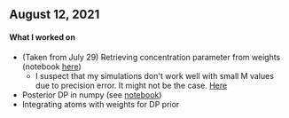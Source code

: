 ## August 12, 2021

#### What I worked on

- (Taken from July 29) Retrieving concentration parameter from weights (notebook [here](https://github.com/larryshamalama/pymc3-playground/blob/master/notebooks/progress/dp-recover-basic-parameters.ipynb))
	- I suspect that my simulations don't work well with small M values due to precision error. It might not be the case. [Here](https://github.com/larryshamalama/pymc3-playground/blob/master/notebooks/shortcomings/replicate-precision-error.ipynb)
- Posterior DP in numpy (see [notebook](https://github.com/larryshamalama/pymc3-playground/blob/master/notebooks/progress/dp-posterior-numpy.ipynb))
- Integrating atoms with weights for DP prior
